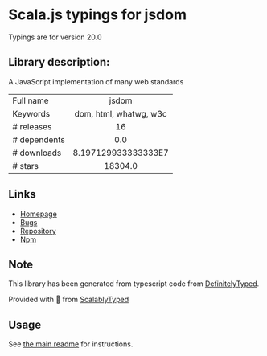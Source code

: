 
# Scala.js typings for jsdom

Typings are for version 20.0

## Library description:
A JavaScript implementation of many web standards

|                    |                 |
| ------------------ | :-------------: |
| Full name          | jsdom |
| Keywords           | dom, html, whatwg, w3c |
| # releases         | 16 |
| # dependents       | 0.0 |
| # downloads        | 8.197129933333333E7 |
| # stars            | 18304.0 |

## Links
- [Homepage](https://github.com/jsdom/jsdom#readme)
- [Bugs](https://github.com/jsdom/jsdom/issues)
- [Repository](https://github.com/jsdom/jsdom)
- [Npm](https://www.npmjs.com/package/jsdom)
    


## Note
This library has been generated from typescript code from [DefinitelyTyped](https://definitelytyped.org).

Provided with :purple_heart: from [ScalablyTyped](https://github.com/oyvindberg/ScalablyTyped)

## Usage
See [the main readme](../../readme.md) for instructions.


